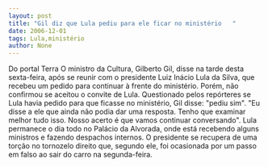 ```yaml
---
layout: post
title: "Gil diz que Lula pediu para ele ficar no ministério   "
date: 2006-12-01
tags: Lula,ministério
author: None
---
```

Do portal Terra
O ministro da Cultura, Gilberto Gil, disse na tarde desta sexta-feira, após se reunir com o presidente Luiz Inácio Lula da Silva, que recebeu um pedido para continuar à frente do ministério. Porém, não confirmou se aceitou o convite de Lula. 
Questionado pelos repórteres se Lula havia pedido para que ficasse no ministério, Gil disse: \"pediu sim\". \"Eu disse a ele que ainda não podia dar uma resposta. Tenho que examinar melhor tudo isso. Nosso acerto é
 que vamos continuar conversando\". 
Lula permanece o dia todo no Palácio da Alvorada, onde está recebendo alguns ministros e fazendo despachos internos. O presidente se recupera de uma torção no tornozelo direito que, segundo ele, foi ocasionada por um passo em falso ao sair do carro na segunda-feira.  